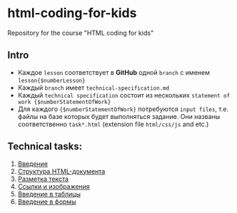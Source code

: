 # html-coding-for-kids
Repository for the course "HTML coding for kids"

## Intro
- Каждое `lesson` соответствует в **GitHub** одной `branch` с именем `lesson{$numberLesson}`
- Каждый `branch` имеет `technical-specification.md`
- Каждый `technical specification` состоит из нескольких `statement of work {$numberStatementOfWork}`
- Для каждого `{$numberStatementOfWork}` потребуются `input files`, т.е. файлы на базе которых будет выполняться задание. Они названы соответственно `task*.html` (extension file `html/css/js` and etc.)


## Technical tasks:
1. [Введение](https://github.com/rakavets/html-coding/blob/chapter1/chapter1/technical-task.md)
2. [Структура HTML-документа](https://github.com/rakavets/html-coding/blob/chapter2/chapter2/technical-task.md)
3. [Разметка текста](https://github.com/rakavets/html-coding/blob/chapter3/chapter3/technical-task.md)
4. [Cсылки и изображения](https://github.com/rakavets/html-coding/blob/chapter4/chapter4/technical-task.md)
5. [Введение в таблицы](https://github.com/rakavets/html-coding/blob/chapter5/chapter5/technical-task.md)
6. [Введение в формы](https://github.com/rakavets/html-coding/blob/lesson5/lesson5/technical-specification.md)
